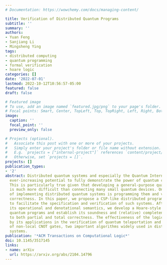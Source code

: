 ```yaml
---
# Documentation: https://wowchemy.com/docs/managing-content/

title: Verification of Distributed Quantum Programs
subtitle: ''
summary: ''
authors:
- Yuan Feng
- Sanjiang Li
- Mingsheng Ying
tags:
- distributed computing
- quantum programming
- formal verification
- hoare logic
categories: []
date: '2022-07-01'
lastmod: 2022-10-12T10:56:57-05:00
featured: false
draft: false

# Featured image
# To use, add an image named `featured.jpg/png` to your page's folder.
# Focal points: Smart, Center, TopLeft, Top, TopRight, Left, Right, BottomLeft, Bottom, BottomRight.
image:
  caption: ''
  focal_point: ''
  preview_only: false

# Projects (optional).
#   Associate this post with one or more of your projects.
#   Simply enter your project's folder or file name without extension.
#   E.g. `projects = ["internal-project"]` references `content/project/deep-learning/index.md`.
#   Otherwise, set `projects = []`.
projects: []
publication_types:
- '2'
abstract: Distributed quantum systems and especially the Quantum Internet have the
  ever-increasing potential to fully demonstrate the power of quantum computation.
  This is particularly true given that developing a general-purpose quantum computer
  is much more difficult than connecting many small quantum devices. One major challenge
  of implementing distributed quantum systems is programming them and verifying their
  correctness. In this paper, we propose a CSP-like distributed programming language
  to facilitate the specification and verification of such systems. After presenting
  its operational and denotational semantics, we develop a Hoare-style logic for distributed
  quantum programs and establish its soundness and (relative) completeness with respect
  to both partial and total correctness. The effectiveness of the logic is demonstrated
  by its applications in the verification of quantum teleportation and local implementation
  of non-local CNOT gates, two important algorithms widely used in distributed quantum
  systems.
publication: '*ACM Transactions on Computational Logic*'
doi: 10.1145/3517145
links:
- name: arXiv
  url: https://arxiv.org/abs/2104.14796
---
```

